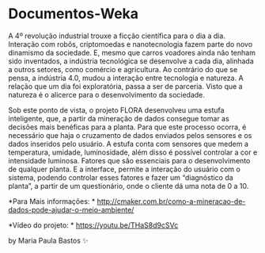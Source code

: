 # Documentos-Weka

A 4º revolução industrial trouxe a ficção científica para o dia a dia. Interação com robôs, criptomoedas e nanotecnologia fazem parte do novo dinamismo da sociedade. E, mesmo que carros voadores ainda não tenham sido inventados, a indústria tecnológica se desenvolve a cada dia, alinhada a outros setores, como comércio e agricultura.  Ao contrário do que se pensa, a indústria 4.0, mudou a interação entre tecnologia e natureza. A relação que um dia foi exploratória, passa a ser de parceria. Visto que a natureza é o alicerce para o desenvolvimento da sociedade.

Sob este ponto de vista, o projeto FLORA desenvolveu uma estufa inteligente, que, a partir da mineração de dados consegue tomar as decisões mais benéficas para a planta. Para que este processo ocorra, é necessário que haja o cruzamento de dados enviados pelos sensores e os dados inseridos pelo usuário. A estufa conta com sensores que medem a temperatura, umidade, luminosidade, além disso é possível controlar a cor e intensidade luminosa. Fatores que são essenciais para o desenvolvimento de qualquer planta. E a interface, permite a interação do usuário com o sistema, podendo controlar esses fatores e fazer um “diagnóstico da planta”, a partir de um questionário, onde o cliente dá uma nota de 0 a 10.

*Para Mais informações: * 
  http://cmaker.com.br/como-a-mineracao-de-dados-pode-ajudar-o-meio-ambiente/
  
*Vídeo do projeto: * 
  https://youtu.be/THaS8d9cSVc
  
  by Maria Paula Bastos
✨
